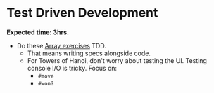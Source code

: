 # Test Driven Development

**Expected time: 3hrs.**

* Do these [Array exercises][array-exercises] TDD.
    * That means writing specs alongside code.
    * For Towers of Hanoi, don't worry about testing the UI. Testing
      console I/O is tricky. Focus on:
        * `#move`
        * `#won?`

[array-exercises]: tdd-array-exercises.md
[rspec-doc]: https://www.relishapp.com/rspec/rspec-mocks/docs/message-expectations
